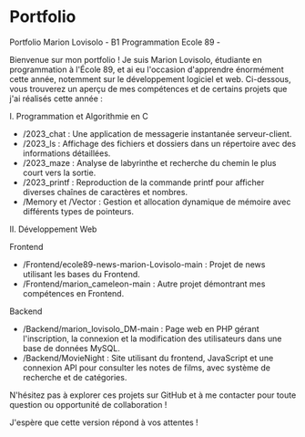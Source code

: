 # Portfolio

Portfolio Marion Lovisolo - B1 Programmation Ecole 89 - 

Bienvenue sur mon portfolio ! Je suis Marion Lovisolo, étudiante en programmation à l'École 89, et ai eu l'occasion d'apprendre énormément cette année, notemment sur le développement logiciel et web. Ci-dessous, vous trouverez un aperçu de mes compétences et de certains projets que j'ai réalisés cette année :

I. Programmation et Algorithmie en C

- /2023_chat : Une application de messagerie instantanée serveur-client.
- /2023_ls : Affichage des fichiers et dossiers dans un répertoire avec des informations détaillées.
- /2023_maze : Analyse de labyrinthe et recherche du chemin le plus court vers la sortie.
- /2023_printf : Reproduction de la commande printf pour afficher diverses chaînes de caractères et nombres.
- /Memory et /Vector : Gestion et allocation dynamique de mémoire avec différents types de pointeurs.

II. Développement Web

Frontend
  - /Frontend/ecole89-news-marion-Lovisolo-main : Projet de news utilisant les bases du Frontend.
  - /Frontend/marion_cameleon-main : Autre projet démontrant mes compétences en Frontend.

Backend
  - /Backend/marion_lovisolo_DM-main : Page web en PHP gérant l'inscription, la connexion et la modification des utilisateurs dans une base de données MySQL.
  - /Backend/MovieNight : Site utilisant du frontend, JavaScript et une connexion API pour consulter les notes de films, avec système de recherche et de catégories.

N'hésitez pas à explorer ces projets sur GitHub et à me contacter pour toute question ou opportunité de collaboration !

J'espère que cette version répond à vos attentes !
